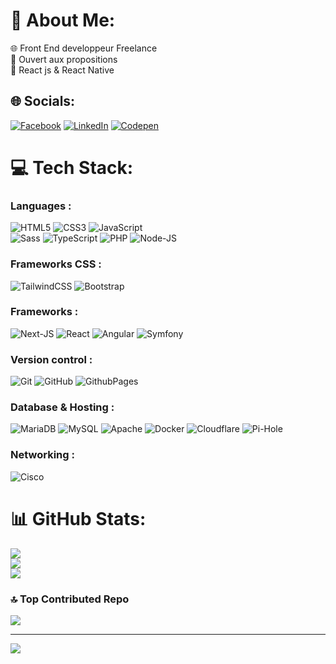 # 💫 About Me:

🌐 Front End developpeur Freelance<br>👯 Ouvert aux propositions<br>🌱 React js & React Native

## 🌐 Socials:

[![Facebook](https://img.shields.io/badge/Facebook-%231877F2.svg?logo=Facebook&logoColor=white)](https://facebook.com/https://www.facebook.com/profile.php?id=61554188074924) [![LinkedIn](https://img.shields.io/badge/LinkedIn-%230077B5.svg?logo=linkedin&logoColor=white)](https://linkedin.com/in/https://www.linkedin.com/in/ryan-queva/) [![Codepen](https://img.shields.io/badge/Codepen-000000?style=for-the-badge&logo=codepen&logoColor=white)](https://codepen.io/https://codepen.io/RyanQueva)

# 💻 Tech Stack:


### Languages :
![HTML5](https://img.shields.io/badge/html5-%23E34F26.svg?style=for-the-badge&logo=html5&logoColor=white) 
![CSS3](https://img.shields.io/badge/css3-%231572B6.svg?style=for-the-badge&logo=css3&logoColor=white)
![JavaScript](https://img.shields.io/badge/javascript-%23323330.svg?style=for-the-badge&logo=javascript&logoColor=%23F7DF1E)  
![Sass](https://img.shields.io/badge/Sass-CC6699?style=for-the-badge&logo=Sass&logoColor=white) 
![TypeScript](https://img.shields.io/badge/typescript-%23007ACC.svg?style=for-the-badge&logo=typescript&logoColor=white) 
![PHP](https://img.shields.io/badge/php-%23777BB4.svg?style=for-the-badge&logo=php&logoColor=white) 
![Node-JS](https://img.shields.io/badge/node.js-6DA55F?style=for-the-badge&logo=node.js&logoColor=white) 

### Frameworks CSS :
![TailwindCSS](https://img.shields.io/badge/tailwindcss-%2338B2AC.svg?style=for-the-badge&logo=tailwind-css&logoColor=white) 
![Bootstrap](https://img.shields.io/badge/bootstrap-%238511FA.svg?style=for-the-badge&logo=bootstrap&logoColor=white)

### Frameworks :
![Next-JS](https://img.shields.io/badge/Next-black?style=for-the-badge&logo=next.js&logoColor=white) 
![React](https://img.shields.io/badge/react-%2320232a.svg?style=for-the-badge&logo=react&logoColor=%2361DAFB) 
![Angular](https://img.shields.io/badge/angular-%23DD0031.svg?style=for-the-badge&logo=angular&logoColor=white) 
![Symfony](https://img.shields.io/badge/symfony-%23000000.svg?style=for-the-badge&logo=symfony&logoColor=white) 

### Version control :
![Git](https://img.shields.io/badge/git-%23F05033.svg?style=for-the-badge&logo=git&logoColor=white) 
![GitHub](https://img.shields.io/badge/github-%23121011.svg?style=for-the-badge&logo=github&logoColor=white) 
![GithubPages](https://img.shields.io/badge/github%20pages-121013?style=for-the-badge&logo=github&logoColor=white) 
 
### Database & Hosting :
![MariaDB](https://img.shields.io/badge/MariaDB-003545?style=for-the-badge&logo=mariadb&logoColor=white) 
![MySQL](https://img.shields.io/badge/mysql-4479A1.svg?style=for-the-badge&logo=mysql&logoColor=white) 
![Apache](https://img.shields.io/badge/apache-%23D42029.svg?style=for-the-badge&logo=apache&logoColor=white) 
![Docker](https://img.shields.io/badge/docker-%230db7ed.svg?style=for-the-badge&logo=docker&logoColor=white) 
![Cloudflare](https://img.shields.io/badge/Cloudflare-F38020?style=for-the-badge&logo=Cloudflare&logoColor=white)
![Pi-Hole](https://img.shields.io/badge/pihole-%2396060C.svg?style=for-the-badge&logo=pi-hole&logoColor=white)

### Networking :
![Cisco](https://img.shields.io/badge/cisco-%23049fd9.svg?style=for-the-badge&logo=cisco&logoColor=black) 

# 📊 GitHub Stats:

![](https://github-readme-stats.vercel.app/api?username=beloow&theme=default&hide_border=true&include_all_commits=true&count_private=true)<br/>
![](https://github-readme-streak-stats.herokuapp.com/?user=beloow&theme=default&hide_border=true)<br/>
![](https://github-readme-stats.vercel.app/api/top-langs/?username=beloow&theme=default&hide_border=true&include_all_commits=true&count_private=true&layout=compact)

### 🔝 Top Contributed Repo

![](https://github-contributor-stats.vercel.app/api?username=beloow&limit=5&theme=default&combine_all_yearly_contributions=true)

---

[![](https://visitcount.itsvg.in/api?id=beloow&icon=0&color=0)](https://visitcount.itsvg.in)

<!-- Proudly created with GPRM ( https://gprm.itsvg.in ) -->
